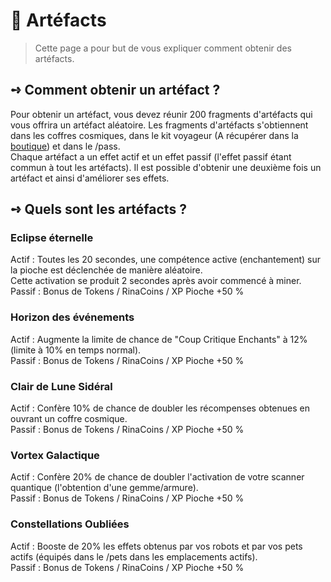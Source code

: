 # 🧬 Artéfacts
> Cette page a pour but de vous expliquer comment obtenir des artéfacts.  

## **➺** Comment obtenir un artéfact ?
Pour obtenir un artéfact, vous devez réunir 200 fragments d'artéfacts qui vous offrira un artéfact aléatoire.
Les fragments d'artéfacts s'obtiennent dans les coffres cosmiques, dans le kit voyageur (A récupérer dans la [boutique](https://store.rinaorc.com/category/kits)) et dans le /pass.   
Chaque artéfact a un effet actif et un effet passif (l'effet passif étant commun à tout les artéfacts). Il est possible d'obtenir une deuxième fois un artéfact et ainsi d'améliorer ses effets.  

## **➺** Quels sont les artéfacts ?

### Eclipse éternelle  
Actif : Toutes les 20 secondes, une compétence active (enchantement) sur la pioche est déclenchée de manière aléatoire.  
Cette activation se produit 2 secondes après avoir commencé à miner.  
Passif : Bonus de Tokens / RinaCoins / XP Pioche +50 %  

### Horizon des événements  
Actif : Augmente la limite de chance de "Coup Critique Enchants" à 12% (limite à 10% en temps normal).  
Passif : Bonus de Tokens / RinaCoins / XP Pioche +50 %  

### Clair de Lune Sidéral  
Actif : Confère 10% de chance de doubler les récompenses obtenues en ouvrant un coffre cosmique.   
Passif : Bonus de Tokens / RinaCoins / XP Pioche +50 %  

### Vortex Galactique  
Actif : Confère 20% de chance de doubler l'activation de votre scanner quantique (l'obtention d'une gemme/armure).  
Passif : Bonus de Tokens / RinaCoins / XP Pioche +50 %  

### Constellations Oubliées  
Actif : Booste de 20% les effets obtenus par vos robots et par vos pets actifs (équipés dans le /pets dans les emplacements actifs).  
Passif : Bonus de Tokens / RinaCoins / XP Pioche +50 %  
